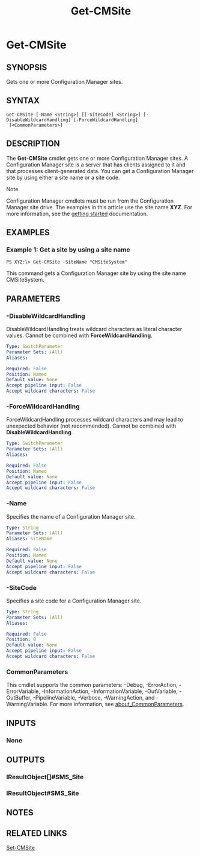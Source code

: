 ﻿---
description: Gets one or more Configuration Manager sites.
external help file: AdminUI.PS.HS.dll-Help.xml
Module Name: ConfigurationManager
ms.date: 05/02/2019
schema: 2.0.0
title: Get-CMSite
---

# Get-CMSite

## SYNOPSIS
Gets one or more Configuration Manager sites.

## SYNTAX

```
Get-CMSite [-Name <String>] [[-SiteCode] <String>] [-DisableWildcardHandling] [-ForceWildcardHandling]
 [<CommonParameters>]
```

## DESCRIPTION
The **Get-CMSite** cmdlet gets one or more Configuration Manager sites.
A Configuration Manager site is a server that has clients assigned to it and that processes client-generated data.
You can get a Configuration Manager site by using either a site name or a site code.

> [!NOTE]
> Configuration Manager cmdlets must be run from the Configuration Manager site drive.
> The examples in this article use the site name **XYZ**. For more information, see the
> [getting started](/powershell/sccm/overview) documentation.

## EXAMPLES

### Example 1: Get a site by using a site name
```
PS XYZ:\> Get-CMSite -SiteName "CMSiteSystem"
```

This command gets a Configuration Manager site by using the site name CMSiteSystem.

## PARAMETERS

### -DisableWildcardHandling
DisableWildcardHandling treats wildcard characters as literal character values. Cannot be combined with **ForceWildcardHandling**.

```yaml
Type: SwitchParameter
Parameter Sets: (All)
Aliases:

Required: False
Position: Named
Default value: None
Accept pipeline input: False
Accept wildcard characters: False
```

### -ForceWildcardHandling
ForceWildcardHandling processes wildcard characters and may lead to unexpected behavior (not recommended). Cannot be combined with **DisableWildcardHandling**.

```yaml
Type: SwitchParameter
Parameter Sets: (All)
Aliases:

Required: False
Position: Named
Default value: None
Accept pipeline input: False
Accept wildcard characters: False
```

### -Name
Specifies the name of a Configuration Manager site.

```yaml
Type: String
Parameter Sets: (All)
Aliases: SiteName

Required: False
Position: Named
Default value: None
Accept pipeline input: False
Accept wildcard characters: False
```

### -SiteCode
Specifies a site code for a Configuration Manager site.

```yaml
Type: String
Parameter Sets: (All)
Aliases:

Required: False
Position: 0
Default value: None
Accept pipeline input: False
Accept wildcard characters: False
```

### CommonParameters
This cmdlet supports the common parameters: -Debug, -ErrorAction, -ErrorVariable, -InformationAction, -InformationVariable, -OutVariable, -OutBuffer, -PipelineVariable, -Verbose, -WarningAction, and -WarningVariable. For more information, see [about_CommonParameters](http://go.microsoft.com/fwlink/?LinkID=113216).

## INPUTS

### None

## OUTPUTS

### IResultObject[]#SMS_Site

### IResultObject#SMS_Site

## NOTES

## RELATED LINKS

[Set-CMSite](Set-CMSite.md)


